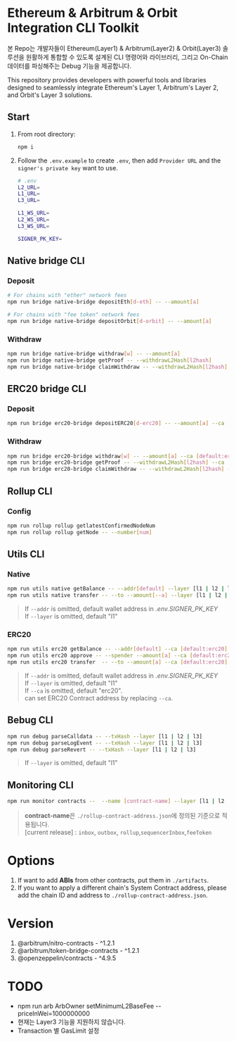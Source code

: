 # Ethereum & Arbitrum & Orbit Integration CLI Toolkit
본 Repo는 개발자들이 Ethereum(Layer1) & Arbitrum(Layer2) & Orbit(Layer3) 솔루션을 원활하게 통합할 수 있도록 설계된 CLI 명령어와 라이브러리, 그리고 On-Chain 데이터를 파싱해주는 Debug 기능을 제공합니다.

This repository provides developers with powerful tools and libraries designed to seamlessly integrate Ethereum's Layer 1, Arbitrum's Layer 2, and Orbit's Layer 3 solutions.


## Start
1. From root directory:
    ``` bash
    npm i
    ```
2. Follow the `.env.example` to create `.env`, then add `Provider URL` and the `signer's private key` want to use.
    ``` bash
    # .env
    L2_URL=
    L1_URL=
    L3_URL=

    L1_WS_URL=
    L2_WS_URL=
    L3_WS_URL=

    SIGNER_PK_KEY=
    ```


## Native bridge CLI
### Deposit
```bash
# For chains with "ether" network fees
npm run bridge native-bridge depositEth[d-eth] -- --amount[a] 

# For chains with "fee token" network fees
npm run bridge native-bridge depositOrbit[d-orbit] -- --amount[a] 
```

### Withdraw
```bash
npm run bridge native-bridge withdraw[w] -- --amount[a] 
npm run bridge native-bridge getProof -- --withdrawL2Hash[l2hash]
npm run bridge native-bridge claimWithdraw -- --withdrawL2Hash[l2hash]
```

## ERC20 bridge CLI
### Deposit
```bash
npm run bridge erc20-bridge depositERC20[d-erc20] -- --amount[a] --ca [default:erc20]
```

### Withdraw
```bash
npm run bridge erc20-bridge withdraw[w] -- --amount[a] --ca [default:erc20]
npm run bridge erc20-bridge getProof -- --withdrawL2Hash[l2hash] --ca [default:erc20]
npm run bridge erc20-bridge claimWithdraw -- --withdrawL2Hash[l2hash] --ca [default:erc20]
```

## Rollup CLI
### Config
```bash
npm run rollup rollup getlatestConfirmedNodeNum
npm run rollup rollup getNode -- --number[num]
```

## Utils CLI
### Native
```bash
npm run utils native getBalance -- --addr[default] --layer [l1 | l2 | l3][default]
npm run utils native transfer -- --to --amount[--a] --layer [l1 | l2 | l3][default]
```
> If `--addr` is omitted, default wallet address in *.env.SIGNER_PK_KEY*<br/>
> If `--layer` is omitted, default "l1"

### ERC20
```bash
npm run utils erc20 getBalance -- --addr[default] --ca [default:erc20] --layer [l1 | l2 | l3][default:l1]
npm run utils erc20 approve -- --spender --amount[a] --ca [default:erc20] --layer [l1 | l2 | l3][default:l1]
npm run utils erc20 transfer  -- --to --amount[a] --ca [default:erc20] --layer [l1 | l2 | l3][default:l1]
```
> If `--addr` is omitted, default wallet address in *.env.SIGNER_PK_KEY*<br/>
> If `--layer` is omitted, default "l1"<br/>
> If `--ca` is omitted, default "erc20".<br/>
> can set ERC20 Contract address by replacing `--ca`.

## Bebug CLI
```bash
npm run debug parseCalldata -- --txHash --layer [l1 | l2 | l3]
npm run debug parseLogEvent -- --txHash --layer [l1 | l2 | l3]
npm run debug parseRevert -- --txHash --layer [l1 | l2 | l3]
```
> If `--layer` is omitted, default "l1"

## Monitoring CLI
```bash
npm run monitor contracts --  --name [contract-name] --layer [l1 | l2 | l3]
```
> **contract-name**은 `./rollup-contract-address.json`에 정의된 기준으로 적용됩니다.</br>
> [current release] : `inbox`, `outbox`, `rollup`,`sequencerInbox`,`feeToken`


# Options
1. If want to add **ABIs** from other contracts, put them in `./artifacts`.
2. If you want to apply a different chain's System Contract address, please add the chain ID and address to `./rollup-contract-address.json`.


# Version
1. @arbitrum/nitro-contracts - ^1.2.1
2. @arbitrum/token-bridge-contracts - ^1.2.1
3. @openzeppelin/contracts - ^4.9.5


# TODO
- npm run arb ArbOwner setMinimumL2BaseFee --priceInWei=1000000000
- 현재는 Layer3 기능을 지원하지 않습니다.
- Transaction 별 GasLimit 설정